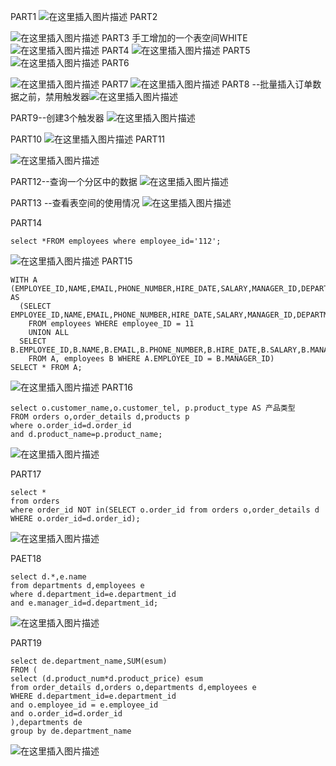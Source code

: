 PART1
![在这里插入图片描述](https://img-blog.csdnimg.cn/20191030192715596.png?x-oss-process=image/watermark,type_ZmFuZ3poZW5naGVpdGk,shadow_10,text_aHR0cHM6Ly9ibG9nLmNzZG4ubmV0L3dlaXhpbl80NDAwNTEzMg==,size_16,color_FFFFFF,t_70)
PART2

![在这里插入图片描述](https://img-blog.csdnimg.cn/2019103019272858.png?x-oss-process=image/watermark,type_ZmFuZ3poZW5naGVpdGk,shadow_10,text_aHR0cHM6Ly9ibG9nLmNzZG4ubmV0L3dlaXhpbl80NDAwNTEzMg==,size_16,color_FFFFFF,t_70)
PART3 手工增加的一个表空间WHITE
![在这里插入图片描述](https://img-blog.csdnimg.cn/20191030192739523.png?x-oss-process=image/watermark,type_ZmFuZ3poZW5naGVpdGk,shadow_10,text_aHR0cHM6Ly9ibG9nLmNzZG4ubmV0L3dlaXhpbl80NDAwNTEzMg==,size_16,color_FFFFFF,t_70)
PART4
![在这里插入图片描述](https://img-blog.csdnimg.cn/20191030192746156.png?x-oss-process=image/watermark,type_ZmFuZ3poZW5naGVpdGk,shadow_10,text_aHR0cHM6Ly9ibG9nLmNzZG4ubmV0L3dlaXhpbl80NDAwNTEzMg==,size_16,color_FFFFFF,t_70)
PART5
![在这里插入图片描述](https://img-blog.csdnimg.cn/20191030192753499.png?x-oss-process=image/watermark,type_ZmFuZ3poZW5naGVpdGk,shadow_10,text_aHR0cHM6Ly9ibG9nLmNzZG4ubmV0L3dlaXhpbl80NDAwNTEzMg==,size_16,color_FFFFFF,t_70)
PART6

![在这里插入图片描述](https://img-blog.csdnimg.cn/20191030192812872.png?x-oss-process=image/watermark,type_ZmFuZ3poZW5naGVpdGk,shadow_10,text_aHR0cHM6Ly9ibG9nLmNzZG4ubmV0L3dlaXhpbl80NDAwNTEzMg==,size_16,color_FFFFFF,t_70)
PART7
![在这里插入图片描述](https://img-blog.csdnimg.cn/2019103019282092.png?x-oss-process=image/watermark,type_ZmFuZ3poZW5naGVpdGk,shadow_10,text_aHR0cHM6Ly9ibG9nLmNzZG4ubmV0L3dlaXhpbl80NDAwNTEzMg==,size_16,color_FFFFFF,t_70)
PART8
--批量插入订单数据之前，禁用触发器![在这里插入图片描述](https://img-blog.csdnimg.cn/20191030192858533.png?x-oss-process=image/watermark,type_ZmFuZ3poZW5naGVpdGk,shadow_10,text_aHR0cHM6Ly9ibG9nLmNzZG4ubmV0L3dlaXhpbl80NDAwNTEzMg==,size_16,color_FFFFFF,t_70)

PART9--创建3个触发器
![在这里插入图片描述](https://img-blog.csdnimg.cn/20191030192919419.png?x-oss-process=image/watermark,type_ZmFuZ3poZW5naGVpdGk,shadow_10,text_aHR0cHM6Ly9ibG9nLmNzZG4ubmV0L3dlaXhpbl80NDAwNTEzMg==,size_16,color_FFFFFF,t_70)

PART10
![在这里插入图片描述](https://img-blog.csdnimg.cn/20191030192940215.png?x-oss-process=image/watermark,type_ZmFuZ3poZW5naGVpdGk,shadow_10,text_aHR0cHM6Ly9ibG9nLmNzZG4ubmV0L3dlaXhpbl80NDAwNTEzMg==,size_16,color_FFFFFF,t_70)
PART11

![在这里插入图片描述](https://img-blog.csdnimg.cn/20191030192945802.png?x-oss-process=image/watermark,type_ZmFuZ3poZW5naGVpdGk,shadow_10,text_aHR0cHM6Ly9ibG9nLmNzZG4ubmV0L3dlaXhpbl80NDAwNTEzMg==,size_16,color_FFFFFF,t_70)

PART12--查询一个分区中的数据
![在这里插入图片描述](https://img-blog.csdnimg.cn/20191030192951774.png?x-oss-process=image/watermark,type_ZmFuZ3poZW5naGVpdGk,shadow_10,text_aHR0cHM6Ly9ibG9nLmNzZG4ubmV0L3dlaXhpbl80NDAwNTEzMg==,size_16,color_FFFFFF,t_70)

PART13 --查看表空间的使用情况
![在这里插入图片描述](https://img-blog.csdnimg.cn/20191030193000566.png)

PART14

```
select *FROM employees where employee_id='112';
```
![在这里插入图片描述](https://img-blog.csdnimg.cn/20191030220154671.png?x-oss-process=image/watermark,type_ZmFuZ3poZW5naGVpdGk,shadow_10,text_aHR0cHM6Ly9ibG9nLmNzZG4ubmV0L3dlaXhpbl80NDAwNTEzMg==,size_16,color_FFFFFF,t_70)
PART15

```
WITH A (EMPLOYEE_ID,NAME,EMAIL,PHONE_NUMBER,HIRE_DATE,SALARY,MANAGER_ID,DEPARTMENT_ID) AS
  (SELECT EMPLOYEE_ID,NAME,EMAIL,PHONE_NUMBER,HIRE_DATE,SALARY,MANAGER_ID,DEPARTMENT_ID
    FROM employees WHERE employee_ID = 11
    UNION ALL
  SELECT B.EMPLOYEE_ID,B.NAME,B.EMAIL,B.PHONE_NUMBER,B.HIRE_DATE,B.SALARY,B.MANAGER_ID,B.DEPARTMENT_ID
    FROM A, employees B WHERE A.EMPLOYEE_ID = B.MANAGER_ID)
SELECT * FROM A;

```
![在这里插入图片描述](https://img-blog.csdnimg.cn/20191030220229241.png?x-oss-process=image/watermark,type_ZmFuZ3poZW5naGVpdGk,shadow_10,text_aHR0cHM6Ly9ibG9nLmNzZG4ubmV0L3dlaXhpbl80NDAwNTEzMg==,size_16,color_FFFFFF,t_70)
PART16

```
select o.customer_name,o.customer_tel, p.product_type AS 产品类型
FROM orders o,order_details d,products p
where o.order_id=d.order_id
and d.product_name=p.product_name;
```

![在这里插入图片描述](https://img-blog.csdnimg.cn/20191030220256763.png?x-oss-process=image/watermark,type_ZmFuZ3poZW5naGVpdGk,shadow_10,text_aHR0cHM6Ly9ibG9nLmNzZG4ubmV0L3dlaXhpbl80NDAwNTEzMg==,size_16,color_FFFFFF,t_70)



PART17

```
select * 
from orders
where order_id NOT in(SELECT o.order_id from orders o,order_details d WHERE o.order_id=d.order_id);

```
![在这里插入图片描述](https://img-blog.csdnimg.cn/20191030220501993.png?x-oss-process=image/watermark,type_ZmFuZ3poZW5naGVpdGk,shadow_10,text_aHR0cHM6Ly9ibG9nLmNzZG4ubmV0L3dlaXhpbl80NDAwNTEzMg==,size_16,color_FFFFFF,t_70)

PAET18

```
select d.*,e.name
from departments d,employees e
where d.department_id=e.department_id
and e.manager_id=d.department_id;
```



![在这里插入图片描述](https://img-blog.csdnimg.cn/20191030220559792.png?x-oss-process=image/watermark,type_ZmFuZ3poZW5naGVpdGk,shadow_10,text_aHR0cHM6Ly9ibG9nLmNzZG4ubmV0L3dlaXhpbl80NDAwNTEzMg==,size_16,color_FFFFFF,t_70)

PART19

```
select de.department_name,SUM(esum)
FROM (
select (d.product_num*d.product_price) esum
from order_details d,orders o,departments d,employees e
WHERE d.department_id=e.department_id
and o.employee_id = e.employee_id
and o.order_id=d.order_id
),departments de
group by de.department_name

```
![在这里插入图片描述](https://img-blog.csdnimg.cn/20191030220650241.png?x-oss-process=image/watermark,type_ZmFuZ3poZW5naGVpdGk,shadow_10,text_aHR0cHM6Ly9ibG9nLmNzZG4ubmV0L3dlaXhpbl80NDAwNTEzMg==,size_16,color_FFFFFF,t_70)
